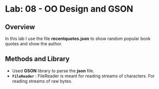 # Lab: 08 - OO Design and GSON
## Overview
In this lab I use the file **recentquotes.json** to show random popular book quotes and show the author.
## Methods and Library
* Used **GSON** library to parse the **json** file.
*  **`FileReader`** : FileReader is meant for reading streams of characters. For reading streams of raw bytes.
